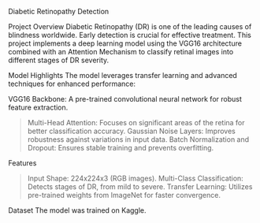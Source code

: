 
Diabetic Retinopathy Detection

Project Overview
Diabetic Retinopathy (DR) is one of the leading causes of blindness worldwide. Early detection is crucial for effective treatment. This project implements a deep learning model using the VGG16 architecture combined with an Attention Mechanism to classify retinal images into different stages of DR severity.

Model Highlights
The model leverages transfer learning and advanced techniques for enhanced performance:

VGG16 Backbone: A pre-trained convolutional neural network for robust feature extraction.
 
  >Multi-Head Attention: Focuses on significant areas of the retina for better classification accuracy.
  >Gaussian Noise Layers: Improves robustness against variations in input data.
  >Batch Normalization and Dropout: Ensures stable training and prevents overfitting.
    
Features

  >Input Shape: 224x224x3 (RGB images).
  >Multi-Class Classification: Detects stages of DR, from mild to severe.
  >Transfer Learning: Utilizes pre-trained weights from ImageNet for faster convergence.

Dataset
The model was trained on Kaggle.
